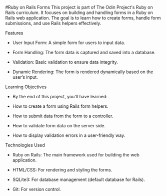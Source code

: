 #Ruby on Rails Forms
This project is part of The Odin Project's Ruby on Rails curriculum. It focuses on building and handling forms in a Ruby on Rails web application. The goal is to learn how to create forms, handle form submissions, and use Rails helpers effectively.

Features
* User Input Form: A simple form for users to input data.

* Form Handling: The form data is captured and saved into a database.

* Validation: Basic validation to ensure data integrity.

* Dynamic Rendering: The form is rendered dynamically based on the user’s input.

Learning Objectives
* By the end of this project, you'll have learned:

* How to create a form using Rails form helpers.

* How to submit data from the form to a controller.

* How to validate form data on the server side.

* How to display validation errors in a user-friendly way.

Technologies Used
* Ruby on Rails: The main framework used for building the web application.

* HTML/CSS: For rendering and styling the forms.

* SQLite3: For database management (default database for Rails).

* Git: For version control.